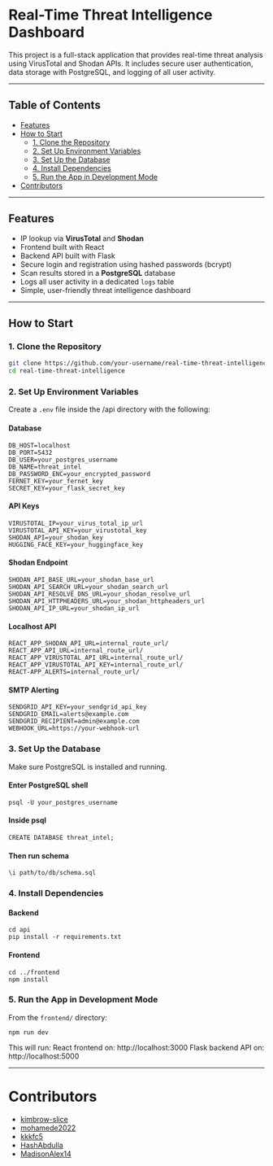 # Real-Time Threat Intelligence Dashboard

This project is a full-stack application that provides real-time threat analysis using VirusTotal and Shodan APIs. It includes secure user authentication, data storage with PostgreSQL, and logging of all user activity.

---

## Table of Contents

- [Features](#features)
- [How to Start](#how-to-start)
  - [1. Clone the Repository](#1-clone-the-repository)
  - [2. Set Up Environment Variables](#2-set-up-environment-variables)
  - [3. Set Up the Database](#3-set-up-the-database)
  - [4. Install Dependencies](#4-install-dependencies)
  - [5. Run the App in Development Mode](#5-run-the-app-in-development-mode)
- [Contributors](#contributors)

---

## Features

- IP lookup via **VirusTotal** and **Shodan**
- Frontend built with React
- Backend API built with Flask
- Secure login and registration using hashed passwords (bcrypt)
- Scan results stored in a **PostgreSQL** database
- Logs all user activity in a dedicated `logs` table
- Simple, user-friendly threat intelligence dashboard

---

## How to Start

### 1. Clone the Repository

```bash
git clone https://github.com/your-username/real-time-threat-intelligence.git
cd real-time-threat-intelligence
```

### 2. Set Up Environment Variables
Create a ```.env``` file inside the /api directory with the following:

#### Database
```
DB_HOST=localhost
DB_PORT=5432
DB_USER=your_postgres_username
DB_NAME=threat_intel
DB_PASSWORD_ENC=your_encrypted_password
FERNET_KEY=your_fernet_key
SECRET_KEY=your_flask_secret_key
```

#### API Keys
```
VIRUSTOTAL_IP=your_virus_total_ip_url
VIRUSTOTAL_API_KEY=your_virustotal_key
SHODAN_API=your_shodan_key
HUGGING_FACE_KEY=your_huggingface_key
```

#### Shodan Endpoint
```
SHODAN_API_BASE_URL=your_shodan_base_url
SHODAN_API_SEARCH_URL=your_shodan_search_url
SHODAN_API_RESOLVE_DNS_URL=your_shodan_resolve_url
SHODAN_API_HTTPHEADERS_URL=your_shodan_httpheaders_url
SHODAN_API_IP_URL=your_shodan_ip_url
```

#### Localhost API
```
REACT_APP_SHODAN_API_URL=internal_route_url/
REACT_APP_API_URL=internal_route_url/
REACT_APP_VIRUSTOTAL_API_URL=internal_route_url/
REACT_APP_VIRUSTOTAL_API_KEY=internal_route_url/
REACT-APP_ALERTS=internal_route_url/
```

#### SMTP Alerting
```
SENDGRID_API_KEY=your_sendgrid_api_key
SENDGRID_EMAIL=alerts@example.com
SENDGRID_RECIPIENT=admin@example.com
WEBHOOK_URL=https://your-webhook-url
```

### 3. Set Up the Database
Make sure PostgreSQL is installed and running.
#### Enter PostgreSQL shell
```
psql -U your_postgres_username
```
#### Inside psql
```
CREATE DATABASE threat_intel;
```
#### Then run schema
```
\i path/to/db/schema.sql
```

### 4. Install Dependencies
#### Backend
```
cd api
pip install -r requirements.txt
```

#### Frontend
```
cd ../frontend
npm install
```

### 5. Run the App in Development Mode
From the ```frontend/``` directory:
```
npm run dev
```
This will run:
React frontend on: http://localhost:3000
Flask backend API on: http://localhost:5000

---

# Contributors
- [kimbrow-slice](https://github.com/kimbrow-slice)
- [mohamede2022](https://github.com/mohamede2022)
- [kkkfc5](https://github.com/kkkfc5)
- [HashAbdulla](https://github.com/HashAbdulla)
- [MadisonAlex14](https://github.com/MadisonAlex14)

